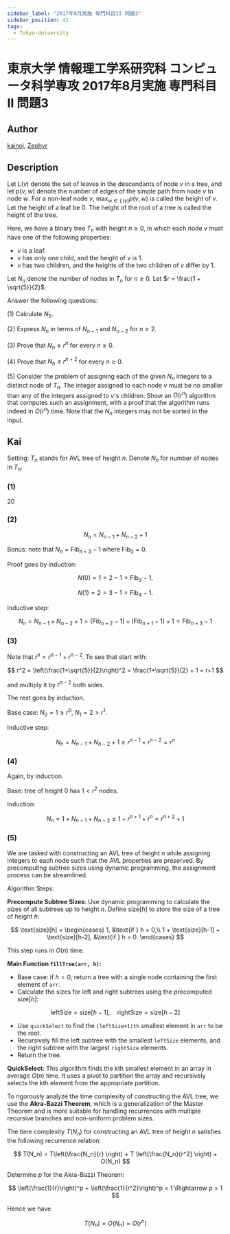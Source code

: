 ```yaml
---
sidebar_label: "2017年8月実施 専門科目II 問題3"
sidebar_position: 41
tags:
  - Tokyo-University
---
```

# 東京大学 情報理工学系研究科 コンピュータ科学専攻 2017年8月実施 専門科目II 問題3

## **Author**
[kainoj](https://github.com/kainoj/utokyo-cs), [Zephyr](https://inshi-notes.zephyr-zdz.space/Solutions/IS_CS/2018S/IS_CS-2018S2-03)

## **Description**
Let $L(v)$ denote the set of leaves in the descendants of node $v$ in a tree, and let $p(v, w)$ denote the number of edges of the simple path from node $v$ to node $w$. For a non-leaf node $v$, $\max_{w \in L(v)} p(v, w)$ is called the height of $v$. Let the height of a leaf be $0$. The height of the root of a tree is called the height of the tree.

Here, we have a binary tree $T_n$ with height $n \geq 0$, in which each node $v$ must have one of the following properties:

- $v$ is a leaf.
- $v$ has only one child, and the height of $v$ is $1$.
- $v$ has two children, and the heights of the two children of $v$ differ by $1$.

Let $N_n$ denote the number of nodes in $T_n$ for $n \geq 0$. Let $r = \frac{1 + \sqrt{5}}{2}$.

Answer the following questions:

(1) Calculate $N_5$.

(2) Express $N_n$ in terms of $N_{n-1}$ and $N_{n-2}$ for $n \geq 2$.

(3) Prove that $N_n \geq r^n$ for every $n \geq 0$.

(4) Prove that $N_n \leq r^{n+2}$ for every $n \geq 0$.

(5) Consider the problem of assigning each of the given $N_n$ integers to a distinct node of $T_n$. The integer assigned to each node $v$ must be no smaller than any of the integers assigned to $v$'s children. Show an $O(r^n)$ algorithm that computes such an assignment, with a proof that the algorithm runs indeed in $O(r^n)$ time. Note that the $N_n$ integers may not be sorted in the input.

## **Kai**
Setting: $T_n$ stands for AVL tree of height $n$.
Denote $N_n$ for number of nodes in $T_n$.

### (1)
$20$

### (2)

$$
N_n = N_{n-1} + N_{n-2} + 1 
$$

Bonus: note that $N_n = \text{Fib}_{n+3} - 1$  where $\text{Fib}_0 = 0$.

Proof goes by induction:

$$
N(0) = 1 = 2 - 1 = \text{Fib}_3 - 1,
$$

$$
N(1) = 2 = 3 - 1 = \text{Fib}_4 - 1.
$$

Inductive step:

$$
N_n = N_{n-1} + N_{n-2} + 1 = (\text{Fib}_{n+2} - 1) + (\text{Fib}_{n+1} - 1) + 1 = \text{Fib}_{n+3}-1    
$$

### (3)
Note that $r^n = r^{n-1} + r^{n-2}$.
To see that start with:

$$
 r^2 = \left(\frac{1+\sqrt{5}}{2}\right)^2 = \frac{1+\sqrt{5}}{2} + 1 = r+1   
$$

and multiply it by $r^{n-2}$ both sides.

The rest goes by induction. 

Base case: $N_0 = 1 \geq r^0$, $N_1 = 2 > r^1$.

Inductive step:

$$
N_n = N_{n-1} + N_{n-2} + 1 \geq r^{n-1} + r^{n-2} = r^n
$$

### (4)
Again, by induction.

Base: tree of height $0$ has $1< r^2$ nodes.

Induction:

$$
N_n = 1 + N_{n-1} + N_{n-2} \leq 1 + r^{n+1} + r^{n} = r^{n+2} + 1
$$

### (5)
We are tasked with constructing an AVL tree of height $n$ while assigning integers to each node such that the AVL properties are preserved. By precomputing subtree sizes using dynamic programming, the assignment process can be streamlined.

Algorithm Steps:

**Precompute Subtree Sizes**: Use dynamic programming to calculate the sizes of all subtrees up to height $n$. Define $\text{size}[h]$ to store the size of a tree of height $h$:

$$
\text{size}[h] = \begin{cases}
  1, &\text{if } h = 0,\\
  1 + \text{size}[h-1] + \text{size}[h-2], &\text{if } h > 0.
\end{cases}
$$

This step runs in $O(n)$ time.

**Main Function `fillTree(arr, h)`:**

- Base case: if $h=0$, return a tree with a single node containing the first element of `arr`.
- Calculate the sizes for left and right subtrees using the precomputed $\text{size}[h]$:

$$
\text{leftSize} = \text{size}[h-1], \quad \text{rightSize} = \text{size}[h-2]
$$

- Use `quickSelect` to find the `(leftSize+1)th` smallest element in `arr` to be the root.
- Recursively fill the left subtree with the smallest `leftSize` elements, and the right subtree with the largest `rightSize` elements.
- Return the tree.

**QuickSelect**: This algorithm finds the kth smallest element in an array in average $O(n)$ time. It uses a pivot to partition the array and recursively selects the kth element from the appropriate partition.

To rigorously analyze the time complexity of constructing the AVL tree, we use the **Akra-Bazzi Theorem**, which is a generalization of the Master Theorem and is more suitable for handling recurrences with multiple recursive branches and non-uniform problem sizes.

The time complexity $T(N_n)$ for constructing an AVL tree of height $n$ satisfies the following recurrence relation:

$$
T(N_n) = T\left(\frac{N_n}{r} \right) + T \left(\frac{N_n}{r^2} \right) + O(N_n)
$$

Determine $p$ for the Akra-Bazzi Theorem:

$$
\left(\frac{1}{r}\right)^p + \left(\frac{1}{r^2}\right)^p = 1 \Rightarrow p = 1
$$

Hence we have

$$
T(N_n) = O(N_n) = O(r^n)
$$
